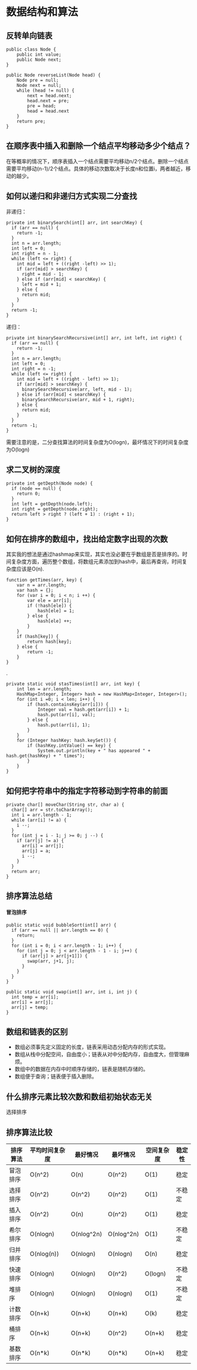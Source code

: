 # 数据结构和算法

## 反转单向链表

	public class Node {
		public int value;
		public Node next;
	}
	
	public Node reverseList(Node head) {
		Node pre = null;
		Node next = null;
		while (head != null) {
			next = head.next;
			head.next = pre;
			pre = head;
			head = head.next
		}
		return pre;
	}

## 在顺序表中插入和删除一个结点平均移动多少个结点？

在等概率的情况下，顺序表插入一个结点需要平均移动n/2个结点。删除一个结点需要平均移动(n-1)/2个结点。具体的移动次数取决于长度n和位置i，两者越近，移动的越少。

## 如何以递归和非递归方式实现二分查找

非递归：

	private int binarySearch(int[] arr, int searchKey) {
	  if (arr == null) {
	    return -1;
	  }
	  int n = arr.length;
	  int left = 0;
	  int right = n - 1;
	  while (left <= right) {
	    int mid = left + ((right -left) >> 1);
	    if (arr[mid] > searchKey) {
	      right = mid - 1;
	    } else if (arr[mid] < searchKey) {
	      left = mid + 1;
	    } else {
	      return mid;
	    }
	  }
	  return -1;
	}

递归：

	private int binarySearchRecursive(int[] arr, int left, int right) {
	  if (arr == null) {
	    return -1;
	  }
	  int n = arr.length;
	  int left = 0;
	  int right = n -1;
	  while (left <= right) {
	    int mid = left + ((right - left) >> 1);
	    if (arr[mid] > searchKey) {
	      binarySearchRecursive(arr, left, mid - 1);
	    } else if (arr[mid] < searchKey) {
	      binarySearchRecursive(arr, mid + 1, right);
	    } else {
	      return mid;
	    }
	  }
	  return -1;
	}

需要注意的是，二分查找算法的时间复杂度为O(logn)，最坏情况下的时间复杂度为O(logn)

## 求二叉树的深度

	private int getDepth(Node node) {
	  if (node == null) {
	    return 0;
	  }
	  int left = getDepth(node.left);
	  int right = getDepth(node.right);
	  return left > right ? (left + 1) : (right + 1);
	}

## 如何在排序的数组中，找出给定数字出现的次数

其实我的想法是通过hashmap来实现，其实也没必要在乎数组是否是排序的。时间复杂度方面，遍历整个数组，将数组元素添加到hash中，最后再查询，时间复杂度应该是O(n).

	function getTimes(arr, key) {
		var n = arr.length;
		var hash = {};
		for (var i = 0; i < n; i ++) {
			var ele = arr[i];
			if (!hash[ele]) {
				hash[ele] = 1;
			} else {
				hash[ele] ++;
			}
		}
		if (hash[key]) {
			return hash[key];	
		} else {
			return -1;
		}
	}

.

    private static void stasTimes(int[] arr, int key) {
        int len = arr.length;
        HashMap<Integer, Integer> hash = new HashMap<Integer, Integer>();
        for (int i =0; i < len; i++) {
            if (hash.containsKey(arr[i])) {
                Integer val = hash.get(arr[i]) + 1;
                hash.put(arr[i], val);
            } else {
                hash.put(arr[i], 1);
            }
        }
        for (Integer hashKey: hash.keySet()) {
            if (hashKey.intValue() == key) {
                System.out.println(key + " has appeared " + hash.get(hashKey) + " times");
            }
        }
    }

## 如何把字符串中的指定字符移动到字符串的前面

	private char[] moveChar(String str, char a) {
	  char[] arr = str.toCharArray();
	  int i = arr.length - 1;
	  while (arr[i] != a) {
	    i --;
	  }
	  for (int j = i - 1; j >= 0; j --) {
	    if (arr[j] != a) {
	      arr[i] = arr[j];
	      arr[j] = a;
	      i --;
	    }
	  }
	  return arr;
	}

## 排序算法总结

#### 冒泡排序

	public static void bubbleSort(int[] arr) {
	  if (arr == null || arr.length == 0) {
	    return;
	  }
	  for (int i = 0; i < arr.length - 1; i++) {
	    for (int j = 0; j < arr.length - 1 - i; j++) {
	      if (arr[j] > arr[j+1]]) {
	        swap(arr, j+1, j);
	      }
	    }
	  }
	}

	public static void swap(int[] arr, int i, int j) {
	  int temp = arr[i];
	  arr[i] = arr[j];
	  arr[j] = temp;
	}


## 数组和链表的区别

- 数组必须事先定义固定的长度，链表采用动态分配内存的形式实现。
- 数组从栈中分配空间，自由度小；链表从对中分配内存，自由度大，但管理麻烦。
- 数组中的数据在内存中时顺序存储的，链表是随机存储的。
- 数组便于查询；链表便于插入删除。

## 什么排序元素比较次数和数组初始状态无关

选择排序

## 排序算法比较

<table>
<thead>
<tr>
<th>排序算法</th>
<th>平均时间复杂度</th>
<th>最好情况</th>
<th>最坏情况</th>
<th>空间复杂度</th>
<th>稳定性</th>
</tr>
</thead>
<tbody>
<tr>
<td>冒泡排序</td>
<td>O(n^2)</td>
<td>O(n)</td>
<td>O(n^2)</td>
<td>O(1)</td>
<td>稳定</td>
</tr>
<tr>
<td>选择排序</td>
<td>O(n^2)</td>
<td>O(n^2)</td>
<td>O(n^2)</td>
<td>O(1)</td>
<td>不稳定</td>
</tr>
<tr>
<td>插入排序</td>
<td>O(n^2)</td>
<td>O(n)</td>
<td>O(n^2)</td>
<td>O(1)</td>
<td>稳定</td>
</tr>
<tr>
<td>希尔排序</td>
<td>O(nlogn)</td>
<td>O(nlog^2n)</td>
<td>O(nlog^2n)</td>
<td>O(1)</td>
<td>不稳定</td>
</tr>
<tr>
<td>归并排序</td>
<td>O(nlog(n))</td>
<td>O(nlogn)</td>
<td>O(nlogn)</td>
<td>O(n)</td>
<td>稳定</td>
</tr>
<tr>
<td>快速排序</td>
<td>O(nlogn)</td>
<td>O(nlogn)</td>
<td>O(n^2)</td>
<td>O(logn)</td>
<td>不稳定</td>
</tr>
<tr>
<td>堆排序</td>
<td>O(nlogn)</td>
<td>O(nlogn)</td>
<td>O(nlogn)</td>
<td>O(1)</td>
<td>不稳定</td>
</tr>
<tr>
<td>计数排序</td>
<td>O(n+k)</td>
<td>O(n+k)</td>
<td>O(n+k)</td>
<td>O(k)</td>
<td>稳定</td>
</tr>
<tr>
<td>桶排序</td>
<td>O(n+k)</td>
<td>O(n+k)</td>
<td>O(n^2)</td>
<td>O(n+k)</td>
<td>稳定</td>
</tr>
<tr>
<td>基数排序</td>
<td>O(n*k)</td>
<td>O(n*k)</td>
<td>O(n*k)</td>
<td>O(n+k)</td>
<td>稳定</td>
</tr></tbody></table>